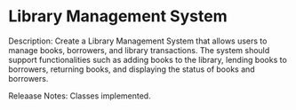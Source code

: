 # Library Management System
Description:
Create a Library Management System that allows users to manage books, borrowers, and library transactions. The system should support functionalities such as adding books to the library, lending books to borrowers, returning books, and displaying the status of books and borrowers.

Releaase Notes:
Classes implemented.